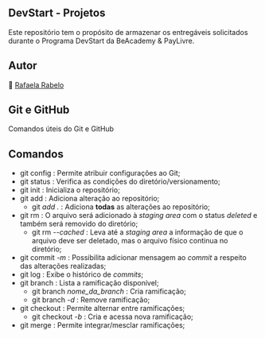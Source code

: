 ## DevStart - Projetos
Este repositório tem o propósito de armazenar os entregáveis solicitados durante o Programa DevStart da BeAcademy & PayLivre.

## Autor
👻 [Rafaela Rabelo](https://linkedin.com/in/rafaelarsouza)

## Git e GitHub
Comandos úteis do Git e GitHub

## Comandos
- git config : Permite atribuir configurações ao Git;
- git status : Verifica as condições do diretório/versionamento;
- git init : Inicializa o repositório;
- git add : Adiciona alteração ao repositório;
  - git *add  .*  : Adiciona **todas** as alterações ao repositório;
- git rm : O arquivo será adicionado à  *staging area*  com o status  *deleted*  e também será removido do diretório;
  - git rm  *--cached* : Leva até a  *staging area*  a informação de que o arquivo deve ser deletado, mas o arquivo físico continua no diretório;
- git commit  *-m* : Possibilita adicionar mensagem ao  *commit*  a respeito das alterações realizadas;
- git log : Exibe o histórico de  *commits*;
- git branch : Lista a ramificação disponível;
  - git branch  *nome_da_branch* : Cria ramificação;
  - git branch  *-d* : Remove ramificação;
- git checkout : Permite alternar entre ramificações;
  - git checkout  *-b* : Cria e acessa nova ramificação;
- git merge : Permite integrar/mesclar ramificações;
